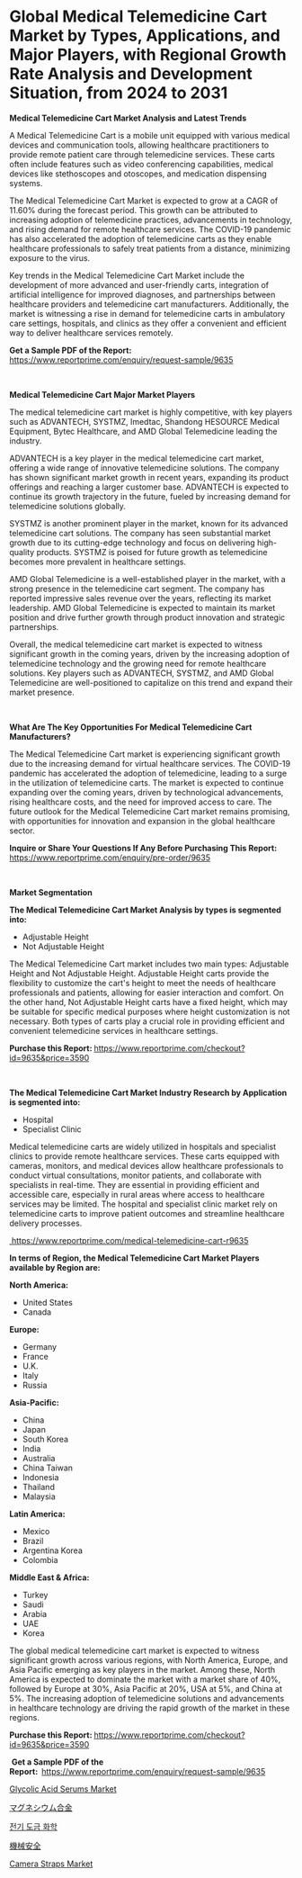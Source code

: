<p><h1>Global Medical Telemedicine Cart Market by Types, Applications, and Major Players, with Regional Growth Rate Analysis and Development Situation, from 2024 to 2031</h1></p><p><strong>Medical Telemedicine Cart Market Analysis and Latest Trends</strong></p>
<p><p>A Medical Telemedicine Cart is a mobile unit equipped with various medical devices and communication tools, allowing healthcare practitioners to provide remote patient care through telemedicine services. These carts often include features such as video conferencing capabilities, medical devices like stethoscopes and otoscopes, and medication dispensing systems.</p><p>The Medical Telemedicine Cart Market is expected to grow at a CAGR of 11.60% during the forecast period. This growth can be attributed to increasing adoption of telemedicine practices, advancements in technology, and rising demand for remote healthcare services. The COVID-19 pandemic has also accelerated the adoption of telemedicine carts as they enable healthcare professionals to safely treat patients from a distance, minimizing exposure to the virus.</p><p>Key trends in the Medical Telemedicine Cart Market include the development of more advanced and user-friendly carts, integration of artificial intelligence for improved diagnoses, and partnerships between healthcare providers and telemedicine cart manufacturers. Additionally, the market is witnessing a rise in demand for telemedicine carts in ambulatory care settings, hospitals, and clinics as they offer a convenient and efficient way to deliver healthcare services remotely.</p></p>
<p><strong>Get a Sample PDF of the Report:&nbsp;</strong> <a href="https://www.reportprime.com/enquiry/request-sample/9635">https://www.reportprime.com/enquiry/request-sample/9635</a></p>
<p>&nbsp;</p>
<p><strong>Medical Telemedicine Cart Major Market Players</strong></p>
<p><p>The medical telemedicine cart market is highly competitive, with key players such as ADVANTECH, SYSTMZ, Imedtac, Shandong HESOURCE Medical Equipment, Bytec Healthcare, and AMD Global Telemedicine leading the industry.</p><p>ADVANTECH is a key player in the medical telemedicine cart market, offering a wide range of innovative telemedicine solutions. The company has shown significant market growth in recent years, expanding its product offerings and reaching a larger customer base. ADVANTECH is expected to continue its growth trajectory in the future, fueled by increasing demand for telemedicine solutions globally.</p><p>SYSTMZ is another prominent player in the market, known for its advanced telemedicine cart solutions. The company has seen substantial market growth due to its cutting-edge technology and focus on delivering high-quality products. SYSTMZ is poised for future growth as telemedicine becomes more prevalent in healthcare settings.</p><p>AMD Global Telemedicine is a well-established player in the market, with a strong presence in the telemedicine cart segment. The company has reported impressive sales revenue over the years, reflecting its market leadership. AMD Global Telemedicine is expected to maintain its market position and drive further growth through product innovation and strategic partnerships.</p><p>Overall, the medical telemedicine cart market is expected to witness significant growth in the coming years, driven by the increasing adoption of telemedicine technology and the growing need for remote healthcare solutions. Key players such as ADVANTECH, SYSTMZ, and AMD Global Telemedicine are well-positioned to capitalize on this trend and expand their market presence.</p></p>
<p>&nbsp;</p>
<p><strong>What Are The Key Opportunities For Medical Telemedicine Cart Manufacturers?</strong></p>
<p><p>The Medical Telemedicine Cart market is experiencing significant growth due to the increasing demand for virtual healthcare services. The COVID-19 pandemic has accelerated the adoption of telemedicine, leading to a surge in the utilization of telemedicine carts. The market is expected to continue expanding over the coming years, driven by technological advancements, rising healthcare costs, and the need for improved access to care. The future outlook for the Medical Telemedicine Cart market remains promising, with opportunities for innovation and expansion in the global healthcare sector.</p></p>
<p><strong>Inquire or Share Your Questions If Any Before Purchasing This Report:</strong> <a href="https://www.reportprime.com/enquiry/pre-order/9635">https://www.reportprime.com/enquiry/pre-order/9635</a></p>
<p>&nbsp;</p>
<p><strong>Market Segmentation</strong></p>
<p><strong>The Medical Telemedicine Cart Market Analysis by types is segmented into:</strong></p>
<p><ul><li>Adjustable Height</li><li>Not Adjustable Height</li></ul></p>
<p><p>The Medical Telemedicine Cart market includes two main types: Adjustable Height and Not Adjustable Height. Adjustable Height carts provide the flexibility to customize the cart's height to meet the needs of healthcare professionals and patients, allowing for easier interaction and comfort. On the other hand, Not Adjustable Height carts have a fixed height, which may be suitable for specific medical purposes where height customization is not necessary. Both types of carts play a crucial role in providing efficient and convenient telemedicine services in healthcare settings.</p></p>
<p><strong>Purchase this Report:&nbsp;</strong><a href="https://www.reportprime.com/checkout?id=9635&price=3590">https://www.reportprime.com/checkout?id=9635&price=3590</a></p>
<p>&nbsp;</p>
<p><strong>The Medical Telemedicine Cart Market Industry Research by Application is segmented into:</strong></p>
<p><ul><li>Hospital</li><li>Specialist Clinic</li></ul></p>
<p><p>Medical telemedicine carts are widely utilized in hospitals and specialist clinics to provide remote healthcare services. These carts equipped with cameras, monitors, and medical devices allow healthcare professionals to conduct virtual consultations, monitor patients, and collaborate with specialists in real-time. They are essential in providing efficient and accessible care, especially in rural areas where access to healthcare services may be limited. The hospital and specialist clinic market rely on telemedicine carts to improve patient outcomes and streamline healthcare delivery processes.</p></p>
<p><a href="https://www.reportprime.com/medical-telemedicine-cart-r9635">&nbsp;https://www.reportprime.com/medical-telemedicine-cart-r9635</a></p>
<p><strong>In terms of Region, the Medical Telemedicine Cart Market Players available by Region are:</strong></p>
<p>
    <p> <strong> North America: </strong>
        <ul>
            <li>United States</li>
            <li>Canada</li>
        </ul>
        </p> 
    <p> <strong> Europe: </strong>
        <ul>
            <li>Germany</li>
            <li>France</li>
            <li>U.K.</li>
            <li>Italy</li>
            <li>Russia</li>
        </ul>
        </p> 
    <p> <strong> Asia-Pacific: </strong>
        <ul>
            <li>China</li>
            <li>Japan</li>
            <li>South Korea</li>
            <li>India</li>
            <li>Australia</li>
            <li>China Taiwan</li>
            <li>Indonesia</li>
            <li>Thailand</li>
            <li>Malaysia</li>
        </ul>
        </p> 
    <p> <strong> Latin America: </strong>
        <ul>
            <li>Mexico</li>
            <li>Brazil</li>
            <li>Argentina Korea</li>
            <li>Colombia</li>
        </ul>
        </p> 
    <p> <strong> Middle East & Africa: </strong>
        <ul>
            <li>Turkey</li>
            <li>Saudi</li>
            <li>Arabia</li>
            <li>UAE</li>
            <li>Korea</li>
        </ul>
    </p>
    </p>
<p><p>The global medical telemedicine cart market is expected to witness significant growth across various regions, with North America, Europe, and Asia Pacific emerging as key players in the market. Among these, North America is expected to dominate the market with a market share of 40%, followed by Europe at 30%, Asia Pacific at 20%, USA at 5%, and China at 5%. The increasing adoption of telemedicine solutions and advancements in healthcare technology are driving the rapid growth of the market in these regions.</p></p>
<p><strong>Purchase this Report: </strong><a href="https://www.reportprime.com/checkout?id=9635&price=3590">https://www.reportprime.com/checkout?id=9635&price=3590</a></p>
<p>&nbsp;<strong>Get a Sample PDF of the Report:&nbsp;&nbsp;</strong><a href="https://www.reportprime.com/enquiry/request-sample/9635">https://www.reportprime.com/enquiry/request-sample/9635</a></p>
<p><strong></strong></p>
<p><p><a href="https://issuu.com/reportprime-2/docs/glycolic-acid-serums-market-size-2030.pptx">Glycolic Acid Serums Market</a></p><p><a href="https://github.com/decker5351/Market-Research-Report-List-1/blob/main/504231578754.md">マグネシウム合金</a></p><p><a href="https://medium.com/@witoldadamczyk1904/%EC%A0%84%EA%B8%B0%EB%8F%84%EA%B8%88-%ED%99%94%ED%95%99-%EC%8B%9C%EC%9E%A5-%EB%B6%84%EC%84%9D-2024%EB%85%84%EB%B6%80%ED%84%B0-2031%EB%85%84%EA%B9%8C%EC%A7%80%EC%9D%98-%EA%B8%80%EB%A1%9C%EB%B2%8C-%EC%82%B0%EC%97%85-%EC%A0%84%EB%A7%9D-%EB%B0%8F-%EC%98%88%EC%B8%A1-fe198681021e">전기 도금 화학</a></p><p><a href="https://github.com/KaydenJohns1964/Market-Research-Report-List-1/blob/main/194793078753.md">機械安全</a></p><p><a href="https://www.linkedin.com/pulse/global-camera-straps-market-size-trends-insights-projections-8fedf">Camera Straps Market</a></p></p>